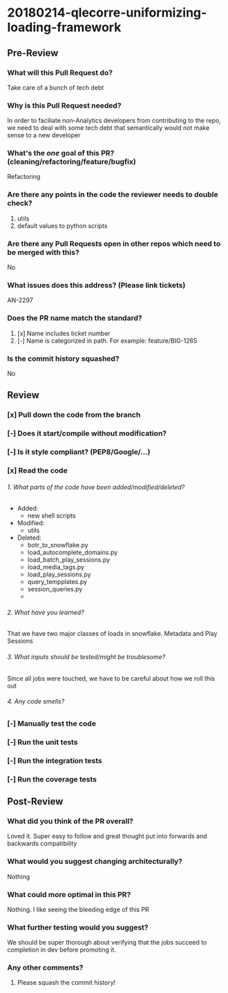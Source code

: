 # 20180214-qlecorre-uniformizing-loading-framework 

## Pre-Review
### What will this Pull Request do?
Take care of a bunch of tech debt

### Why is this Pull Request needed?
In order to faciliate non-Analytics developers from contributing to the repo, we need to deal with some
tech debt that semantically would not make sense to a new developer

### What's the *one* goal of this PR? (cleaning/refactoring/feature/bugfix)
Refactoring

### Are there any points in the code the reviewer needs to double check?
1. utils
2. default values to python scripts

### Are there any Pull Requests open in other repos which need to be merged with this?
No

### What issues does this address? (Please link tickets)
AN-2297

### Does the PR name match the standard?
  1. [x] Name includes ticket number
  2. [-] Name is categorized in path. For example: feature/BIG-1265

### Is the commit history squashed?
No

## Review
### [x] Pull down the code from the branch
### [-] Does it start/compile without modification?
### [-] Is it style compliant? (PEP8/Google/...)
### [x] Read the code
###### 1. What parts of the code have been added/modified/deleted?
* Added:
    * new shell scripts 
* Modified:
    * utils
* Deleted:
    * botr_to_snowflake.py
    * load_autocomplete_domains.py
    * load_batch_play_sessions.py
    * load_media_tags.py
    * load_play_sessions.py
    * query_tempplates.py
    * session_queries.py
    * 

###### 2. What have you learned?
That we have two major classes of loads in snowflake. Metadata and Play Sessions

###### 3. What inputs should be tested/might be troublesome?
Since all jobs were touched, we have to be careful about how we roll this out

###### 4. Any code smells?
### [-] Manually test the code
### [-] Run the unit tests
### [-] Run the integration tests
### [-] Run the coverage tests

## Post-Review
### What did you think of the PR overall?
Loved it. Super easy to follow and great thought put into forwards and backwards compatibility

### What would you suggest changing architecturally?
Nothing

### What could more optimal in this PR?
Nothing. I like seeing the bleeding edge of this PR

### What further testing would you suggest?
We should be super thorough about verifying that the jobs succeed to completion in dev before promoting it.

### Any other comments?
1. Please squash the commit history!
